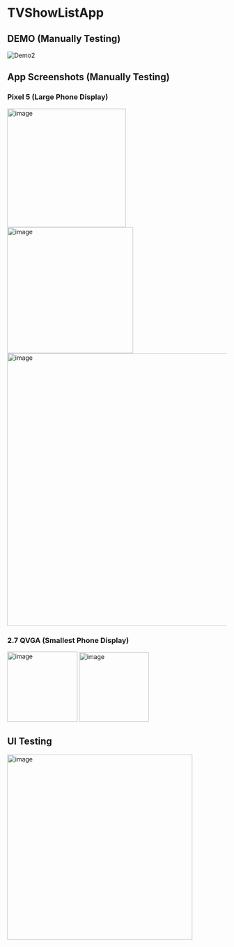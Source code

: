 # TVShowListApp

## DEMO (Manually Testing)
![Demo2](https://user-images.githubusercontent.com/26508731/224851123-1612b486-3bbe-470f-ab97-a9b181d35634.gif)

## App Screenshots (Manually Testing)


### Pixel 5 (Large Phone Display)

<img width="272" alt="image" src="https://user-images.githubusercontent.com/26508731/224846789-a4f13417-8380-45f4-b966-daf5646e881f.png">

<img width="289" alt="image" src="https://user-images.githubusercontent.com/26508731/224846833-9db0d1fb-6851-464a-b4bb-31dce2738b27.png">

<img width="626" alt="image" src="https://user-images.githubusercontent.com/26508731/224846935-2ab4da6c-118c-4331-a830-fb6c40820a3c.png">


### 2.7 QVGA (Smallest Phone Display)
<img width="161" alt="image" src="https://user-images.githubusercontent.com/26508731/224847185-c929c324-c0e9-45b4-8ab4-570fc41df89b.png">
<img width="160" alt="image" src="https://user-images.githubusercontent.com/26508731/224847219-b640bee1-720b-4b19-89f9-702a5962baca.png">


## UI Testing

<img width="425" alt="image" src="https://user-images.githubusercontent.com/26508731/224846500-6e5c854c-41c1-469e-9740-789a34d80799.png">
